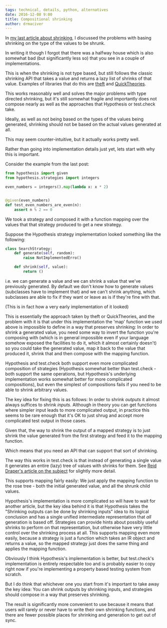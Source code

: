 ```yaml
---
tags: technical, details, python, alternatives
date: 2016-12-08 9:00
title: Compositional shrinking
author: drmaciver
---
```


In [my last article about shrinking](../integrated-shrinking/),
I discussed the problems with basing shrinking on the type of the values
to be shrunk.

In writing it though I forgot that there was a halfway house which is
also somewhat bad (but significantly less so) that you see in a couple
of implementations.

This is when the shrinking is not type based, but still follows the
classic shrinking API that takes a value and returns a lazy list of
shrinks of that value. Examples of libraries that do this are
[theft](https://github.com/silentbicycle/theft) and
[QuickTheories](https://github.com/NCR-CoDE/QuickTheories).

This works reasonably well and solves the major problems with type
directed shrinking, but it's still somewhat fragile and importantly
does not compose nearly as well as the approaches that Hypothesis
or test.check take.

Ideally, as well as not being based on the types of the values being
generated, shrinking should not be based on the actual values generated
at all.

This may seem counter-intuitive, but it actually works pretty well.

<!--more-->

Rather than going into implementation details just yet, lets start
with why this is important.

Consider the example from the last post:


```python
from hypothesis import given
from hypothesis.strategies import integers

even_numbers = integers().map(lambda x: x * 2)


@given(even_numbers)
def test_even_numbers_are_even(n):
    assert n % 2 == 0
```

We took a strategy and composed it with a function mapping over
the values that that strategy produced to get a new strategy.

Suppose the Hypothesis strategy implementation looked something
like the following:

```python
class SearchStrategy:
    def generate(self, random):
        raise NotImplementedErro()

    def shrink(self, value):
        return ()
```

i.e. we can generate a value and we can shrink a value that we've
previously generated. By default we don't know how to generate values
(subclasses have to implement that) and we can't shrink anything,
which subclasses are able to fix if they want or leave as is if
they're fine with that.

(This is in fact how a very early implementation of it looked)

This is essentially the approach taken by theft or QuickTheories,
and the problem with it is that under this implementation the
'map' function we used above is impossible to define in a way
that preserves shrinking: In order to shrink a generated value,
you need some way to invert the function you're composing with
(which is in general impossible even if your language somehow
exposed the facilities to do it, which it almost certainly
doesn't) so you could take the generated value, map it back
to the value that produced it, shrink that and then compose
with the mapping function.

Hypothesis and test.check both support even more complicated
composition of strategies (Hypothesis somewhat better than
test.check - both support the same operations, but Hypothesis's
underlying implementation works somewhat better for more
complicated compositions), but even the simplest of compositions
fails if you need to be able to shrink arbitrary values.

The key idea for fixing this is as follows: In order to shrink
*outputs* it almost always suffices to shrink *inputs*. Although
in theory you can get functions where simpler input leads to more
complicated output, in practice this seems to be rare enough
that it's OK to just shrug and accept more complicated test
output in those cases.

Given that, the way to shrink the output of a mapped strategy
is to just shrink the value generated from the first strategy
and feed it to the mapping function.

Which means that you need an API that can support that sort
of shrinking.

The way this works in test.check is that instead of generating
a single value it generates an entire (lazy) tree of values
with shrinks for them. See [Reid Draper's article on the
subject](http://reiddraper.com/writing-simple-check/) for slightly
more detail.

This supports mapping fairly easily: We just apply the mapping
function to the rose tree - both the initial generated value,
and all the shrunk child values.

Hypothesis's implementation is more complicated so will have to
wait for another article, but the key idea behind it is that
Hypothesis takes the "Shrinking outputs can be done by shrinking
inputs" idea to its logical conclusion and has a single unified
intermediate representation that *all* generation is based off.
Strategies can provide hints about possibly useful shrinks to
perform on that representation, but otherwise have very little
control over the shrinking process at all. This supports mapping
even more easily, because a strategy is just a function which
takes an IR object and returns a value, so the mapped strategy
just does the same thing and applies the mapping function.

Obviously I think Hypothesis's implementation is better, but
test.check's implementation is entirely respectable too and
is probably easier to copy right now if you're implementing
a property based testing system from scratch.

But I do think that whichever one you start from it's important
to take away the key idea: You can shrink outputs by shrinking
inputs, and strategies should compose in a way that preserves
shrinking.

The result is significantly more convenient to use because it
means that users will rarely or never have to write their own
shrinking functions, and there are fewer possible places for
shrinking and generation to get out of sync.
